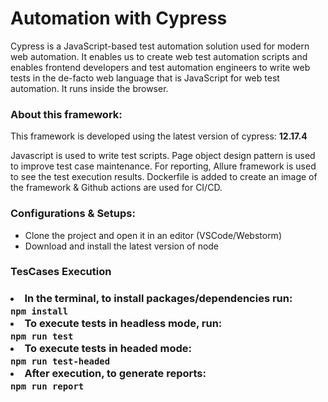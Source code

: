<h1> Automation with Cypress</h1>
<p>
Cypress is a JavaScript-based test automation solution used for modern web automation. It enables us to create web test automation scripts and enables frontend developers and test automation engineers to write web tests in the de-facto web language that is JavaScript for web test automation. It runs inside the browser.
</p>

<h3>About this framework:</h3>
<p>This framework is developed using the latest version of cypress: <B>12.17.4</B>
</p>

Javascript is used to write test scripts. Page object design pattern is used to improve test case maintenance. 
For reporting, Allure framework is used to see the test execution results.
Dockerfile is added to create an image of the framework & Github actions are used for CI/CD.

<h3>Configurations & Setups:</h3>
<ul>
    <li>Clone the project and open it in an editor (VSCode/Webstorm) </li>
    <li>Download and install the latest version of node</li>
</ul>
<h3>TesCases Execution<h3>
 <li>In the terminal, to install packages/dependencies run:<br> 
    <code>npm install</code> 
<li>To execute tests in headless mode, run: <Br>
    <code>npm run test</code>
</li>
 <li>To execute tests in headed mode:<br> 
    <code>npm run test-headed</code> 
</li>
 <li>After execution, to generate reports:<br> 
    <code>npm run report</code>
</li> 
